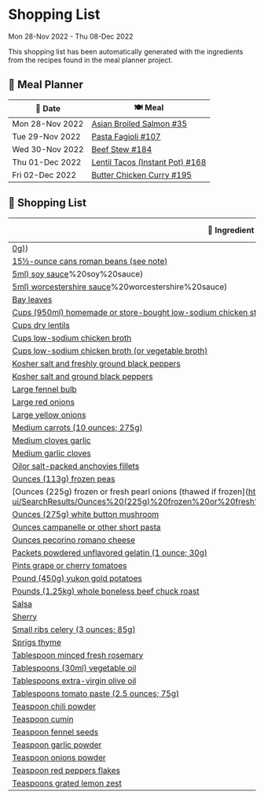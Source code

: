 # Shopping List

Mon 28-Nov 2022 - Thu 08-Dec 2022

This shopping list has been automatically generated with the ingredients from the recipes found in the meal planner project.

## 📅 Meal Planner

|📅 Date| 🍽️ Meal|
|----|----|
|Mon 28-Nov 2022|[Asian Broiled Salmon #35](https://github.com/bryanbr23/Recipes/issues/35)|
|Tue 29-Nov 2022|[Pasta Fagioli #107](https://github.com/bryanbr23/Recipes/issues/107)|
|Wed 30-Nov 2022|[Beef Stew #184](https://github.com/bryanbr23/Recipes/issues/184)|
|Thu 01-Dec 2022|[Lentil Tacos (Instant Pot) #168](https://github.com/bryanbr23/Recipes/issues/168)|
|Fri 02-Dec 2022|[Butter Chicken Curry #195](https://github.com/bryanbr23/Recipes/issues/195)|

## 🛒 Shopping List

| 🍌 Ingredient| ⚖️ Measurement|
|----------|-----------|
|[0g)](https://www.sainsburys.co.uk/gol-ui/SearchResults/0g))|2|
|[15½-ounce cans roman beans (see note)](https://www.sainsburys.co.uk/gol-ui/SearchResults/15½-ounce%20cans%20roman%20beans%20(see%20note))|2|
|[5ml) soy sauce](https://www.sainsburys.co.uk/gol-ui/SearchResults/5ml)%20soy%20sauce)|1|
|[5ml) worcestershire sauce](https://www.sainsburys.co.uk/gol-ui/SearchResults/5ml)%20worcestershire%20sauce)|1|
|[Bay leaves](https://www.sainsburys.co.uk/gol-ui/SearchResults/Bay%20leaves)|2|
|[Cups (950ml) homemade or store-bought low-sodium chicken stock](https://www.sainsburys.co.uk/gol-ui/SearchResults/Cups%20(950ml)%20homemade%20or%20store-bought%20low-sodium%20chicken%20stock)|4|
|[Cups dry lentils](https://www.sainsburys.co.uk/gol-ui/SearchResults/Cups%20dry%20lentils)|2|
|[Cups low-sodium chicken broth](https://www.sainsburys.co.uk/gol-ui/SearchResults/Cups%20low-sodium%20chicken%20broth)|2|
|[Cups low-sodium chicken broth (or vegetable broth)](https://www.sainsburys.co.uk/gol-ui/SearchResults/Cups%20low-sodium%20chicken%20broth%20(or%20vegetable%20broth))|4|
|[Kosher salt and freshly ground black peppers](https://www.sainsburys.co.uk/gol-ui/SearchResults/Kosher%20salt%20and%20freshly%20ground%20black%20peppers)||
|[Kosher salt and ground black peppers](https://www.sainsburys.co.uk/gol-ui/SearchResults/Kosher%20salt%20and%20ground%20black%20peppers)||
|[Large fennel bulb](https://www.sainsburys.co.uk/gol-ui/SearchResults/Large%20fennel%20bulb)|1|
|[Large red onions](https://www.sainsburys.co.uk/gol-ui/SearchResults/Large%20red%20onions)|1|
|[Large yellow onions](https://www.sainsburys.co.uk/gol-ui/SearchResults/Large%20yellow%20onions)|1|
|[Medium carrots (10 ounces; 275g)](https://www.sainsburys.co.uk/gol-ui/SearchResults/Medium%20carrots%20(10%20ounces;%20275g))|4|
|[Medium cloves garlic](https://www.sainsburys.co.uk/gol-ui/SearchResults/Medium%20cloves%20garlic)|3|
|[Medium garlic cloves](https://www.sainsburys.co.uk/gol-ui/SearchResults/Medium%20garlic%20cloves)|4|
|[Oilor salt-packed anchovies fillets](https://www.sainsburys.co.uk/gol-ui/SearchResults/Oilor%20salt-packed%20anchovies%20fillets)|3|
|[Ounces (113g) frozen peas](https://www.sainsburys.co.uk/gol-ui/SearchResults/Ounces%20(113g)%20frozen%20peas)|4|
|[Ounces (225g) frozen or fresh pearl onions (thawed if frozen](https://www.sainsburys.co.uk/gol-ui/SearchResults/Ounces%20(225g)%20frozen%20or%20fresh%20pearl%20onions%20(thawed%20if%20frozen)|8|
|[Ounces (275g) white button mushroom](https://www.sainsburys.co.uk/gol-ui/SearchResults/Ounces%20(275g)%20white%20button%20mushroom)|10|
|[Ounces campanelle or other short pasta](https://www.sainsburys.co.uk/gol-ui/SearchResults/Ounces%20campanelle%20or%20other%20short%20pasta)|8|
|[Ounces pecorino romano cheese](https://www.sainsburys.co.uk/gol-ui/SearchResults/Ounces%20pecorino%20romano%20cheese)|2|
|[Packets powdered unflavored gelatin (1 ounce; 30g)](https://www.sainsburys.co.uk/gol-ui/SearchResults/Packets%20powdered%20unflavored%20gelatin%20(1%20ounce;%2030g))|4|
|[Pints grape or cherry tomatoes](https://www.sainsburys.co.uk/gol-ui/SearchResults/Pints%20grape%20or%20cherry%20tomatoes)|2|
|[Pound (450g) yukon gold potatoes](https://www.sainsburys.co.uk/gol-ui/SearchResults/Pound%20(450g)%20yukon%20gold%20potatoes)|1|
|[Pounds (1.25kg) whole boneless beef chuck roast](https://www.sainsburys.co.uk/gol-ui/SearchResults/Pounds%20(1.25kg)%20whole%20boneless%20beef%20chuck%20roast)|3|
|[Salsa](https://www.sainsburys.co.uk/gol-ui/SearchResults/Salsa)|1/2 cup|
|[Sherry](https://www.sainsburys.co.uk/gol-ui/SearchResults/Sherry)|1 cup|
|[Small ribs celery (3 ounces; 85g)](https://www.sainsburys.co.uk/gol-ui/SearchResults/Small%20ribs%20celery%20(3%20ounces;%2085g))|2|
|[Sprigs thyme](https://www.sainsburys.co.uk/gol-ui/SearchResults/Sprigs%20thyme)|4|
|[Tablespoon minced fresh rosemary](https://www.sainsburys.co.uk/gol-ui/SearchResults/Tablespoon%20minced%20fresh%20rosemary)|1|
|[Tablespoons (30ml) vegetable oil](https://www.sainsburys.co.uk/gol-ui/SearchResults/Tablespoons%20(30ml)%20vegetable%20oil)|2|
|[Tablespoons extra-virgin olive oil](https://www.sainsburys.co.uk/gol-ui/SearchResults/Tablespoons%20extra-virgin%20olive%20oil)|5|
|[Tablespoons tomato paste (2.5 ounces; 75g)](https://www.sainsburys.co.uk/gol-ui/SearchResults/Tablespoons%20tomato%20paste%20(2.5%20ounces;%2075g))|3|
|[Teaspoon chili powder](https://www.sainsburys.co.uk/gol-ui/SearchResults/Teaspoon%20chili%20powder)|1|
|[Teaspoon cumin](https://www.sainsburys.co.uk/gol-ui/SearchResults/Teaspoon%20cumin)|1/2|
|[Teaspoon fennel seeds](https://www.sainsburys.co.uk/gol-ui/SearchResults/Teaspoon%20fennel%20seeds)|1|
|[Teaspoon garlic powder](https://www.sainsburys.co.uk/gol-ui/SearchResults/Teaspoon%20garlic%20powder)|1|
|[Teaspoon onions powder](https://www.sainsburys.co.uk/gol-ui/SearchResults/Teaspoon%20onions%20powder)|1|
|[Teaspoon red peppers flakes](https://www.sainsburys.co.uk/gol-ui/SearchResults/Teaspoon%20red%20peppers%20flakes)|¾|
|[Teaspoons grated lemon zest](https://www.sainsburys.co.uk/gol-ui/SearchResults/Teaspoons%20grated%20lemon%20zest)|2|
